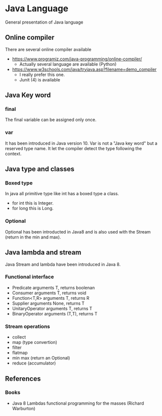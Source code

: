 # Java Language
General presentation of Java language

## Online compiler
There are several online compiler available
* https://www.programiz.com/java-programming/online-compiler/
  * Actually several language are available (Python)
* https://www.w3schools.com/java/tryjava.asp?filename=demo_compiler
  * I really prefer this one.
  * Junit (4) is available

## Java Key word
### final
The final variable can be assigned only once.

### var
It has been introduced in Java version 10.
Var is not a "Java key word" but a reserved type name.
It let the compiler detect the type following the context.


## Java type and classes
### Boxed type
In java all primitive type like int has a boxed type a class. 
* for int this is Integer.
* for long this is Long.

### Optional
Optional has been introducted in Java8 and is also used with the Stream (return in the min and max).

## Java lambda and stream
Java Stream and lambda have been introduced in Java 8.

### Functional interface
* Predicate<T> arguments T, returns boolenan
* Consumer<T> arguments T, returns void
* Function<T,R> arguments T, returns R
* Supplier<T> arguments None, returns T
* UnitaryOperator<T> arguments T, returns T
* BinaryOperator<T> arguments (T,T), returns T

### Stream operations
* collect
* map (type convertion)
* filter
* flatmap
* min max (return an Optional)
* reduce (accumulator)

## References
### Books
* Java 8 Lambdas functional programming for the masses (Richard Warburton)


